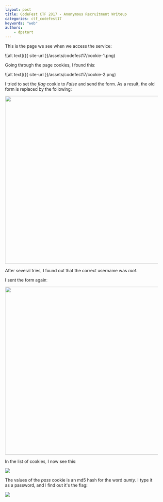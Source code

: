 ```yaml
---
layout: post
title: CodeFest CTF 2017 - Anonymous Recruitment Writeup
categories: ctf_codefest17
keywords: "web"
authors:
    - dpstart
---
```


This is the page we see when we access the service:

![alt text]({{ site-url }}/assets/codefest17/cookie-1.png)

Going through the page cookies, I found this:

![alt text]({{ site-url }}/assets/codefest17/cookie-2.png)

I tried to set the *flag* cookie to *False* and send the form.
As a result, the old form is replaced by the following:

<img src="{{ site-url }}/assets/codefest17/cookie-3.png" width="550" >

After several tries, I found out that the correct username was *root*.

I sent the form again:

<img src="{{ site-url }}/assets/codefest17/cookie-6.png" width="550" >


In the list of cookies, I now see this:

<img src="{{ site-url }}/assets/codefest17/cookie-4.png">

The values of the *pass* cookie is an md5 hash for the word *aunty*.
I type it as a password, and I find out it's the flag:

<img src="{{ site-url }}/assets/codefest17/cookie-5.png">



